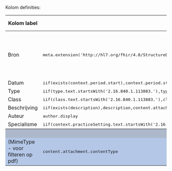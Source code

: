 Kolom definities:
<table class="grid">
<thead>
<th>Kolom label</th>
<th width="25%">FHIR Path</th>
<th>FHIR Type</th>
<th>Zib element</th>
<th>Toelichting of regels</th>
</thead>
<tbody>
<tr>
<td>Bron</td>
<td><samp>meta.extension('http://hl7.org/fhir/4.0/StructureDefinition/extension-Meta.source').valueUri</samp></td>
<td><code>string</code></td>
<td>nvt</td>
<td>Lookup adhv uri (AGB-Z of OID) <code>&lt;adressering-base&gt;/Organization?identifier=&lt;.meta.tag.code&gt;</code> en gebruik dan <code>Organization.name</code></td>
</tr>
<tr>
<td>Datum</td>
<td><samp>iif(exists(context.period.start),context.period.start,indexed+'(i)')</samp></td>
<td><code>dateTime</code></td>
<td>nvt</td>
<td></td>
</tr>
<tr>
<td>Type</td>
<td><samp>iif(type.text.startsWith('2.16.840.1.113883.'),type.coding[0].code,type.text)</samp></td>
<td><code>string</code></td>
<td>nvt</td>
<td></td>
</tr>
<tr>
<td>Class</td>
<td><samp>iif(class.text.startsWith('2.16.840.1.113883.'),class.coding[0].code,class.text)</samp></td>
<td><code>string</code></td>
<td>nvt</td>
<td></td>
</tr>
<tr>
<td>Beschrijving</td>
<td><samp>iif(exists(description),description,content.attachment.title)</samp></td>
<td><code>string</code></td>
<td>nvt</td>
<td></td>
</tr>
<tr>
<td>Auteur</td>
<td><samp>author.display</samp></td>
<td><code>string</code></td>
<td>nvt</td>
<td></td>
</tr>
<tr>
<td>Specialisme</td>
<td><samp>iif(context.practiceSetting.text.startsWith('2.16.840.1.113883.'),context.practiceSetting.coding.code,context.practiceSetting.text)</samp></td>
<td><code>string</code></td>
<td>nvt</td>
<td></td>
</tr>
<tr style="background-color:#adb9ca; color:white"><th colspan="5">MARKERING</th></tr>
<tr style="background-color:#b4c7e7">
<td>(MimeType - voor filteren op pdf)</td>
<td><samp>content.attachment.contentType</samp></td>
<td><code>code</code></td>
<td>nvt</td>
<td></td>
</tr>
</tbody>
</table>